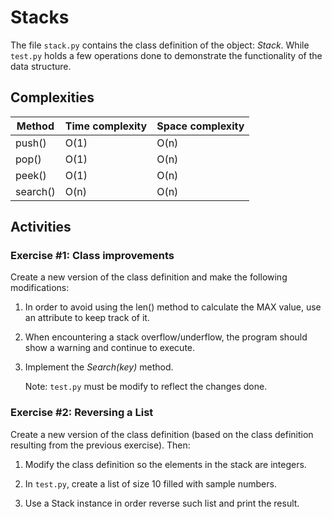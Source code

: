 # Stacks 

The file `stack.py` contains the class definition of the object: *Stack*. While `test.py` holds a few operations done to demonstrate the functionality of the data structure.

## Complexities

| Method   | Time complexity | Space complexity |
|----------|-----------------|------------------|
| push()   | O(1)            | O(n)             |
| pop()    | O(1)            | O(n)             |
| peek()   | O(1)            | O(n)             |
| search() | O(n)            | O(n)             |


## Activities

### **Exercise #1: Class improvements**

Create a new version of the class definition and make the following modifications:

1) In order to avoid using the len() method to calculate the MAX value, use an attribute to keep track of it.

2) When encountering a stack overflow/underflow, the program should show a warning and continue to execute.

3) Implement the *Search(key)* method.

    Note: `test.py` must be modify to reflect the changes done.


### **Exercise #2: Reversing a List**

Create a new version of the class definition (based on the class definition resulting from the previous exercise). Then:

1) Modify the class definition so the elements in the stack are integers.

2) In `test.py`, create a list of size 10 filled with sample numbers.

3) Use a Stack instance in order reverse such list and print the result.
